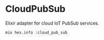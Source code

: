 # CloudPubSub

Elixir adapter for cloud IoT PubSub services.

```shell
mix hex.info :cloud_pub_sub
```
